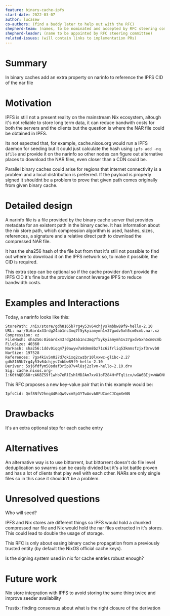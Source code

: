 ```yaml
---
feature: binary-cache-ipfs
start-date: 2022-03-07
author: lucasew
co-authors: (find a buddy later to help out with the RFC)
shepherd-team: (names, to be nominated and accepted by RFC steering committee)
shepherd-leader: (name to be appointed by RFC steering committee)
related-issues: (will contain links to implementation PRs)
---
```


# Summary
[summary]: #summary

In binary caches add an extra property on narinfo to reference the IPFS CID of the nar file

# Motivation
[motivation]: #motivation

IPFS is still not a present reality on the mainstream Nix ecosystem, altough it's not reliable to store long term data, it can reduce bandwith costs for both the servers and the clients but the question is where the NAR file could be obtained in IPFS.

Its not espected that, for example, cache.nixos.org would run a IPFS daemon for seeding but it could just calculate the hash using `ipfs add -nq $file` and provide it on the narinfo so other nodes can figure out alternative places to download the NAR files, even closer than a CDN could be.

Parallel binary caches could arise for regions that internet connectivity is a problem and a local distribution is preferred. If the payload is properly signed it shouldnt be a problem to prove that given path comes originally from given binary cache.

# Detailed design
[design]: #detailed-design

A narinfo file is a file provided by the binary cache server that provides metadata for an existent path in the binary cache. It has information about the nix store path, which compression algorithm is used, hashes, sizes, references, a signature and a relative direct path to download the compressed NAR file.

It has the sha256 hash of the file but from that it's still not possible to find out where to download it on the IPFS network so, to make it possible, the CID is required.

This extra step can be optional so if the cache provider don't provide the IPFS CID it's fine but the provider cannot leverage IPFS to reduce bandwidth costs.

# Examples and Interactions
[examples-and-interactions]: #examples-and-interactions

Today, a narinfo looks like this:

```
StorePath: /nix/store/gdh8165b7rg4y53v64chjys7mbbw89f9-hello-2.10
URL: nar/0i6ardx43rdg24ab1nc3mq7f5ykyiamymh1v37gxdv5xh5cm0cmb.nar.xz
Compression: xz
FileHash: sha256:0i6ardx43rdg24ab1nc3mq7f5ykyiamymh1v37gxdv5xh5cm0cmb
FileSize: 40360
NarHash: sha256:1ddv0iqq47j0awyw7a8dmm8bz71c6ifrliq53kmmsfzjxf3rwvb8
NarSize: 197528
References: 7gx4kiv5m0i7d7qkixq2cwzbr10lvxwc-glibc-2.27 gdh8165b7rg4y53v64chjys7mbbw89f9-hello-2.10
Deriver: 5sj6fdfym58sdaf3r5p87v4l8sj2zlvn-hello-2.10.drv
Sig: cache.nixos.org-1:K0thQEG60rzAK8ZS9f1whb7eRlIshlMDJAm7xvX1oF284H+PTqlicv/wGW6BIj+wWWONHvUZ2MYc+KDArekjDA==
```

This RFC proposes a new key-value pair that in this example would be:

```
IpfsCid: Qmf8NfV2hnq44RoQw9vxmSpGYTwAovA8FUCxeCJCqmXeNN
```

# Drawbacks
[drawbacks]: #drawbacks

It's an extra optional step for each cache entry

# Alternatives
[alternatives]: #alternatives

An alternative way is to use bittorrent, but bittorrent doesn't do file level deduplication so swarms can be easily divided but it's a lot battle proven and has a lot of clients that play well with each other. NARs are only single files so in this case it shouldn't be a problem.

# Unresolved questions
[unresolved]: #unresolved-questions

Who will seed?

IPFS and Nix stores are different things so IPFS would hold a chunked compressed nar file and Nix would hold the nar files extracted in it's stores. This could lead to double the usage of storage.

This RFC is only about easing binary cache propagation from a previously trusted entity (by default the NixOS official cache keys).

Is the signing system used in nix for cache entries robust enough?

# Future work
[future]: #future-work

Nix store integration with IPFS to avoid storing the same thing twice and improve seeder availability

Trustix: finding consensus about what is the right closure of the derivation
